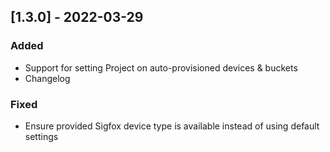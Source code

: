 ## [1.3.0] - 2022-03-29
### Added
- Support for setting Project on auto-provisioned devices & buckets
- Changelog

### Fixed
- Ensure provided Sigfox device type is available instead of using default settings